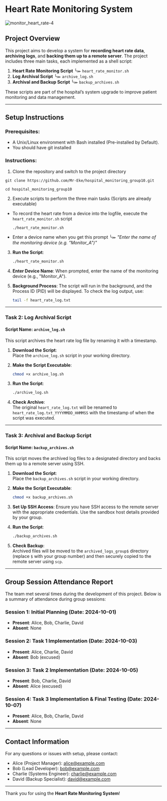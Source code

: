 # Heart Rate Monitoring System
![monitor_heart_rate-4](https://github.com/user-attachments/assets/e00238e6-07d4-4fe1-b2d9-be0301855760)

## Project Overview  
This project aims to develop a system for **recording heart rate data**, **archiving logs**, and **backing them up to a remote server**. The project includes three main tasks, each implemented as a shell script:
1. **Heart Rate Monitoring Script**  ╰⪼   `heart_rate_monitor.sh`
2. **Log Archival Script**  ╰⪼   `archive_log.sh`
3. **Archival and Backup Script**  ╰⪼   `backup_archives.sh`

These scripts are part of the hospital’s system upgrade to improve patient monitoring and data management.  

---
## Setup Instructions

### Prerequisites:
- A Unix/Linux environment with Bash installed (Pre-installed by Default).
- You should have git installed  
### Instructions:
1. Clone the repository and switch to the project directory  
```
git clone https://github.com/Mr-Eke/hospital_monitoring_group10.git
```
```
cd hospital_monitoring_group10
```
2. Execute scripts to perform the three main tasks (Scripts are already executable)
- To record the heart rate from a device into the logfile, execute the `heart_rate_monitor.sh` script
  ```
  ./heart_rate_monitor.sh
  ```
- Enter a device name when you get this prompt ╰⪼  _"Enter the name of the monitoring device (e.g. "Monitor_A")"_


3. **Run the Script**:
   ```bash
   ./heart_rate_monitor.sh
   ```

4. **Enter Device Name**:
   When prompted, enter the name of the monitoring device (e.g., "Monitor_A").

5. **Background Process**:
   The script will run in the background, and the Process ID (PID) will be displayed. To check the log output, use:
   ```bash
   tail -f heart_rate_log.txt
   ```

---

### Task 2: Log Archival Script
#### Script Name: `archive_log.sh`

This script archives the heart rate log file by renaming it with a timestamp.

1. **Download the Script**:  
   Place the `archive_log.sh` script in your working directory.

2. **Make the Script Executable**:
   ```bash
   chmod +x archive_log.sh
   ```

3. **Run the Script**:
   ```bash
   ./archive_log.sh
   ```

4. **Check Archive**:  
   The original `heart_rate_log.txt` will be renamed to `heart_rate_log.txt_YYYYMMDD_HHMMSS` with the timestamp of when the script was executed.

---

### Task 3: Archival and Backup Script
#### Script Name: `backup_archives.sh`

This script moves the archived log files to a designated directory and backs them up to a remote server using SSH.

1. **Download the Script**:  
   Place the `backup_archives.sh` script in your working directory.

2. **Make the Script Executable**:
   ```bash
   chmod +x backup_archives.sh
   ```

3. **Set Up SSH Access**:
   Ensure you have SSH access to the remote server with the appropriate credentials. Use the sandbox host details provided by your group.

4. **Run the Script**:
   ```bash
   ./backup_archives.sh
   ```

5. **Check Backup**:  
   Archived files will be moved to the `archived_logs_group$` directory (replace `$` with your group number) and then securely copied to the remote server using `scp`.

---

## Group Session Attendance Report

The team met several times during the development of this project. Below is a summary of attendance during group sessions:

### Session 1: Initial Planning (Date: 2024-10-01)
- **Present**: Alice, Bob, Charlie, David
- **Absent**: None

### Session 2: Task 1 Implementation (Date: 2024-10-03)
- **Present**: Alice, Charlie, David
- **Absent**: Bob (excused)

### Session 3: Task 2 Implementation (Date: 2024-10-05)
- **Present**: Bob, Charlie, David
- **Absent**: Alice (excused)

### Session 4: Task 3 Implementation & Final Testing (Date: 2024-10-07)
- **Present**: Alice, Bob, Charlie, David
- **Absent**: None

---

## Contact Information

For any questions or issues with setup, please contact:
- Alice (Project Manager): alice@example.com
- Bob (Lead Developer): bob@example.com
- Charlie (Systems Engineer): charlie@example.com
- David (Backup Specialist): david@example.com

---

Thank you for using the **Heart Rate Monitoring System**!
